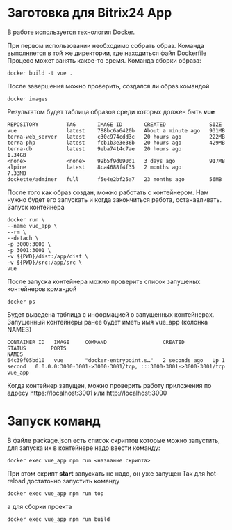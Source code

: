 # Заготовка для Bitrix24 App
В работе используется технология Docker.

При первом использовании необходимо собрать образ.
Команда выполняется в той же директории, где находиться файл Dockerfile
Процесс может занять какое-то время.
Команда сборки образа:
```
docker build -t vue .
```
После завершения можно проверить, создался ли образ командой
```
docker images
```
Результатом будет таблица образов среди которых должен быть **vue**
```
REPOSITORY         TAG       IMAGE ID       CREATED              SIZE
vue                latest    788bc6a6420b   About a minute ago   931MB
terra-web_server   latest    c30c974cdd3c   20 hours ago         222MB
terra-php          latest    fcb1b3e3e36b   20 hours ago         429MB
terra-db           latest    9eba7414c7ae   20 hours ago         1.34GB
<none>             <none>    99b5f9d090d1   3 days ago           917MB
alpine             latest    8ca4688f4f35   2 months ago         7.33MB
dockette/adminer   full      f5e4e2bf25a7   23 months ago        56MB
```
После того как образ создан, можно работать с контейнером.
Нам нужно будет его запускать и когда закончиться работа, останавливать.
Запуск контейнера
```
docker run \
--name vue_app \
--rm \
--detach \
-p 3000:3000 \
-p 3001:3001 \
-v ${PWD}/dist:/app/dist \
-v ${PWD}/src:/app/src \
vue
```
После запуска контейнера можно проверить список запущеных контейнеров командой 
```
docker ps
```
Будет выведена таблица с информацией о запущенных контейнерах.
Запущенный контейнеры ранее будет иметь имя vue_app (колонка NAMES)
``` 
CONTAINER ID   IMAGE     COMMAND                  CREATED         STATUS        PORTS                                                           NAMES
64c39f05bd10   vue       "docker-entrypoint.s…"   2 seconds ago   Up 1 second   0.0.0.0:3000-3001->3000-3001/tcp, :::3000-3001->3000-3001/tcp   vue_app
```
Когда контейнер запущен, можно проверить работу приложения по адресу https://localhost:3001 или http://localhost:3000


# Запуск команд

В файле package.json есть список скриптов которые можно запустить, для запуска их в контейнере надо ввести команду:
```
docker exec vue_app npm run <название скрипта>
```
При этом скрипт **start** запускать не надо, он уже запущен
Так для hot-reload достаточно запустить команду
```
docker exec vue_app npm run top
```
а для сборки проекта
```
docker exec vue_app npm run build
```

